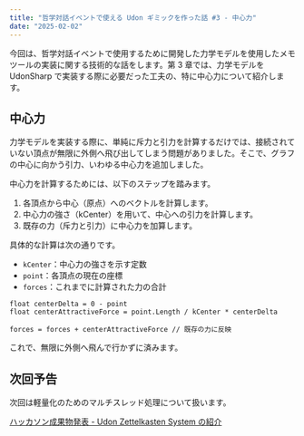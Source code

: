 ```yaml
---
title: "哲学対話イベントで使える Udon ギミックを作った話 #3 - 中心力"
date: "2025-02-02"
---
```


今回は、哲学対話イベントで使用するために開発した力学モデルを使用したメモツールの実装に関する技術的な話をします。第 3 章では、力学モデルを UdonSharp で実装する際に必要だった工夫の、特に中心力について紹介します。

## 中心力

力学モデルを実装する際に、単純に斥力と引力を計算するだけでは、接続されていない頂点が無限に外側へ飛び出してしまう問題がありました。そこで、グラフの中心に向かう引力、いわゆる中心力を追加しました。

中心力を計算するためには、以下のステップを踏みます。

1. 各頂点から中心（原点）へのベクトルを計算します。
2. 中心力の強さ（kCenter）を用いて、中心への引力を計算します。
3. 既存の力（斥力と引力）に中心力を加算します。

具体的な計算は次の通りです。

- `kCenter`：中心力の強さを示す定数
- `point`：各頂点の現在の座標
- `forces`：これまでに計算された力の合計

```
float centerDelta = 0 - point
float centerAttractiveForce = point.Length / kCenter * centerDelta

forces = forces + centerAttractiveForce // 既存の力に反映
```

これで、無限に外側へ飛んで行かずに済みます。

## 次回予告

次回は軽量化のためのマルチスレッド処理について扱います。

[ハッカソン成果物発表 - Udon Zettelkasten System の紹介](240911-udon-zettelkasten-system.md)